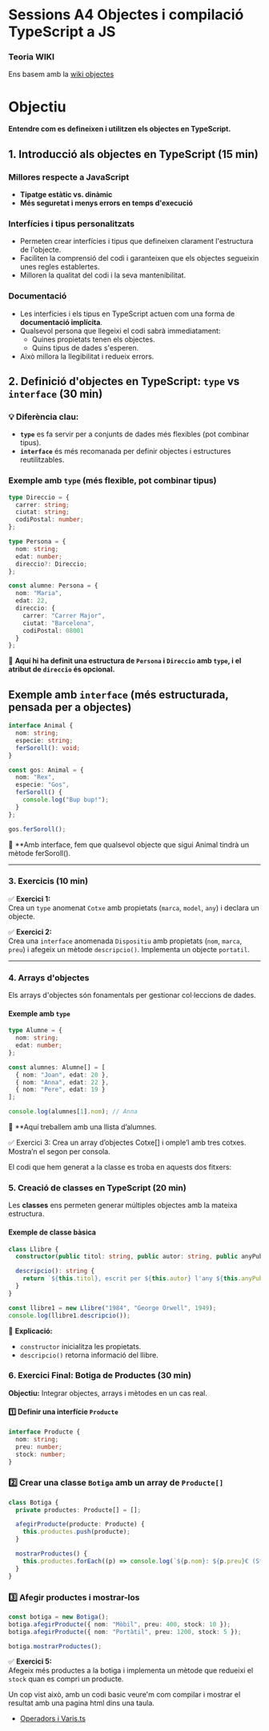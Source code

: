 # Sessions A4 Objectes i compilació TypeScript a JS
### Teoria WIKI

Ens basem amb la [wiki objectes](https://xtec.dev/typescript/object/)


# Objectiu  

**Entendre com es defineixen i utilitzen els objectes en TypeScript.**  

## 1. Introducció als objectes en TypeScript (15 min)  
### Millores respecte a JavaScript  
- **Tipatge estàtic vs. dinàmic**  
- **Més seguretat i menys errors en temps d'execució**  

### Interfícies i tipus personalitzats  
- Permeten crear interfícies i tipus que defineixen clarament l'estructura de l'objecte.  
- Faciliten la comprensió del codi i garanteixen que els objectes segueixin unes regles establertes.  
- Milloren la qualitat del codi i la seva mantenibilitat.  

### Documentació  
- Les interfícies i els tipus en TypeScript actuen com una forma de **documentació implícita**.  
- Qualsevol persona que llegeixi el codi sabrà immediatament:  
  - Quines propietats tenen els objectes.  
  - Quins tipus de dades s'esperen.  
- Això millora la llegibilitat i redueix errors.  
## 2. Definició d'objectes en TypeScript: `type` vs `interface` (30 min)  

### 💡 Diferència clau:  
- **`type`** es fa servir per a conjunts de dades més flexibles (pot combinar tipus).  
- **`interface`** és més recomanada per definir objectes i estructures reutilitzables.  

### Exemple amb `type` (més flexible, pot combinar tipus)  

```typescript
type Direccio = {
  carrer: string;
  ciutat: string;
  codiPostal: number;
};

type Persona = {
  nom: string;
  edat: number;
  direccio?: Direccio;
};

const alumne: Persona = {
  nom: "Maria",
  edat: 22,
  direccio: {
    carrer: "Carrer Major",
    ciutat: "Barcelona",
    codiPostal: 08001
  }
};
```

📌 **Aquí hi ha definit una estructura de `Persona` i `Direccio` amb `type`, i el atribut de `direccio` és opcional.**  

## Exemple amb `interface` (més estructurada, pensada per a objectes)  

```typescript
interface Animal {
  nom: string;
  especie: string;
  ferSoroll(): void;
}

const gos: Animal = {
  nom: "Rex",
  especie: "Gos",
  ferSoroll() {
    console.log("Bup bup!");
  }
};

gos.ferSoroll();
```

📌 **Amb interface, fem que qualsevol objecte que sigui Animal tindrà un mètode ferSoroll().

***

### 3. Exercicis (10 min)  

✅ **Exercici 1:**  
Crea un `type` anomenat `Cotxe` amb propietats (`marca`, `model`, `any`) i declara un objecte.  

✅ **Exercici 2:**  
Crea una `interface` anomenada `Dispositiu` amb propietats (`nom`, `marca`, `preu`) i afegeix un mètode `descripcio()`. Implementa un objecte `portatil`.  

***

### 4. Arrays d'objectes   
Els arrays d'objectes són fonamentals per gestionar col·leccions de dades.  

#### Exemple amb `type`  

```typescript
type Alumne = {
  nom: string;
  edat: number;
};

const alumnes: Alumne[] = [
  { nom: "Joan", edat: 20 },
  { nom: "Anna", edat: 22 },
  { nom: "Pere", edat: 19 }
];

console.log(alumnes[1].nom); // Anna
```

📌 **Aquí treballem amb una llista d’alumnes.

✅ Exercici 3:
Crea un array d’objectes Cotxe[] i omple’l amb tres cotxes. Mostra’n el segon per consola.

El codi que hem generat a la classe es troba en aquests dos fitxers:

### 5. Creació de classes en TypeScript (20 min)  
Les **classes** ens permeten generar múltiples objectes amb la mateixa estructura.  

#### Exemple de classe bàsica  

```typescript
class Llibre {
  constructor(public titol: string, public autor: string, public anyPublicacio: number) {}

  descripcio(): string {
    return `${this.titol}, escrit per ${this.autor} l'any ${this.anyPublicacio}.`;
  }
}

const llibre1 = new Llibre("1984", "George Orwell", 1949);
console.log(llibre1.descripcio());
```

📌 **Explicació:**  
- `constructor` inicialitza les propietats.  
- `descripcio()` retorna informació del llibre.  

### 6. Exercici Final: Botiga de Productes (30 min)  
**Objectiu:** Integrar objectes, arrays i mètodes en un cas real.  

#### 1️⃣ Definir una interfície `Producte`  

```typescript
interface Producte {
  nom: string;
  preu: number;
  stock: number;
}
```

### 2️⃣ Crear una classe `Botiga` amb un array de `Producte[]`  

```typescript
class Botiga {
  private productes: Producte[] = [];

  afegirProducte(producte: Producte) {
    this.productes.push(producte);
  }

  mostrarProductes() {
    this.productes.forEach((p) => console.log(`${p.nom}: ${p.preu}€ (Stock: ${p.stock})`));
  }
}
```

### 3️⃣ Afegir productes i mostrar-los  

```typescript
const botiga = new Botiga();
botiga.afegirProducte({ nom: "Mòbil", preu: 400, stock: 10 });
botiga.afegirProducte({ nom: "Portàtil", preu: 1200, stock: 5 });

botiga.mostrarProductes();
```

✅ **Exercici 5:**  
Afegeix més productes a la botiga i implementa un mètode que redueixi el `stock` quan es compri un producte.

Un cop vist això, amb un codi basic veure'm com compilar i mostrar el resultat amb una pagina html dins una taula.


- [Operadors i Varis.ts](https://github.com/mikibardaji/M0373/blob/main/A2/A2/S2-A2.ts)
